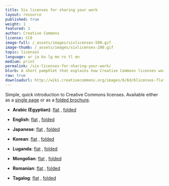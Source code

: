 ```yaml
---
title: Six licenses for sharing your work
layout: resource
published: true
weight: 1
featured: 1
author: Creative Commons
license: CC0
image-full: /_assets/images/sixlicenses-500.gif
image-thumb: /_assets/images/sixlicenses-200.gif
topic: licenses
language: ar ja ko lg mn ro tl en
medium: print
permalink: /six-licenses-for-sharing-your-work/
blurb: A short pamphlet that explains how Creative Commons licenses work.
raw: true
downloadurl: http://wiki.creativecommons.org/images/6/6d/6licenses-flat.pdf
---
```


Simple, quick introduction to Creative Commons licenses. Available either as a [single page](http://wiki.creativecommons.org/images/6/6d/6licenses-flat.pdf) or as a [folded brochure](http://wiki.creativecommons.org/images/0/01/6licenses-folded.pdf).

- **Arabic (Egyptian)**: [flat](/_assets/downloads/ccguides/6licenses-ar-flat.pdf) ,
  [folded](/_assets/downloads/ccguides/6licenses-ar-folded.pdf)

- **English**: [flat](//wiki.creativecommons.org/images/8/88/Publicdomain.pdf) ,
  [folded](//wiki.creativecommons.org/images/4/4d/Publicdomain-printer.pdf)

- **Japanese**: [flat](/_assets/downloads/ccguides/6licenses-ja-flat.pdf) ,
  [folded](/_assets/downloads/ccguides/6licenses-ja-folded.pdf)

- **Korean**: [flat](/_assets/downloads/ccguides/6licenses-ko-flat.pdf) ,
  [folded](/_assets/downloads/ccguides/6licenses-ko-folded.pdf)

- **Luganda**: [flat](/_assets/downloads/ccguides/6licenses-lg-flat.pdf) ,
  [folded](/_assets/downloads/ccguides/6licenses-lg-folded.pdf)

- **Mongolian**: [flat](/_assets/downloads/ccguides/6licenses-mn-flat.pdf) ,
  [folded](/_assets/downloads/ccguides/6licenses-mn-folded.pdf)

- **Romanian**: [flat](/_assets/downloads/ccguides/6licenses-ro-flat.pdf) , 
  [folded](/_assets/downloads/ccguides/6licenses-ro-folded.pdf)

- **Tagalog**: [flat](/_assets/downloads/ccguides/6licenses-tl-flat.pdf) ,
  [folded](/_assets/downloads/ccguides/6licenses-tl-folded.pdf)
